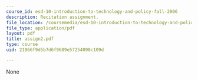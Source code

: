 ```yaml
---
course_id: esd-10-introduction-to-technology-and-policy-fall-2006
description: Recitation assignment.
file_location: /coursemedia/esd-10-introduction-to-technology-and-policy-fall-2006/21966f9d5b7d6f9689e57254098c109d_assign2.pdf
file_type: application/pdf
layout: pdf
title: assign2.pdf
type: course
uid: 21966f9d5b7d6f9689e57254098c109d

---
```

None